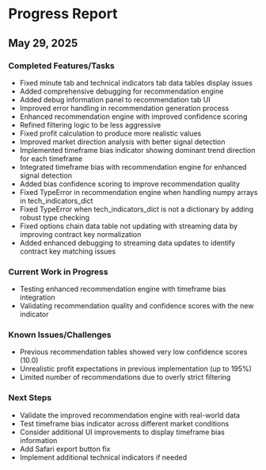 # Progress Report

## May 29, 2025

### Completed Features/Tasks
- Fixed minute tab and technical indicators tab data tables display issues
- Added comprehensive debugging for recommendation engine
- Added debug information panel to recommendation tab UI
- Improved error handling in recommendation generation process
- Enhanced recommendation engine with improved confidence scoring
- Refined filtering logic to be less aggressive
- Fixed profit calculation to produce more realistic values
- Improved market direction analysis with better signal detection
- Implemented timeframe bias indicator showing dominant trend direction for each timeframe
- Integrated timeframe bias with recommendation engine for enhanced signal detection
- Added bias confidence scoring to improve recommendation quality
- Fixed TypeError in recommendation engine when handling numpy arrays in tech_indicators_dict
- Fixed TypeError when tech_indicators_dict is not a dictionary by adding robust type checking
- Fixed options chain data table not updating with streaming data by improving contract key normalization
- Added enhanced debugging to streaming data updates to identify contract key matching issues

### Current Work in Progress
- Testing enhanced recommendation engine with timeframe bias integration
- Validating recommendation quality and confidence scores with the new indicator

### Known Issues/Challenges
- Previous recommendation tables showed very low confidence scores (10.0)
- Unrealistic profit expectations in previous implementation (up to 195%)
- Limited number of recommendations due to overly strict filtering

### Next Steps
- Validate the improved recommendation engine with real-world data
- Test timeframe bias indicator across different market conditions
- Consider additional UI improvements to display timeframe bias information
- Add Safari export button fix
- Implement additional technical indicators if needed
